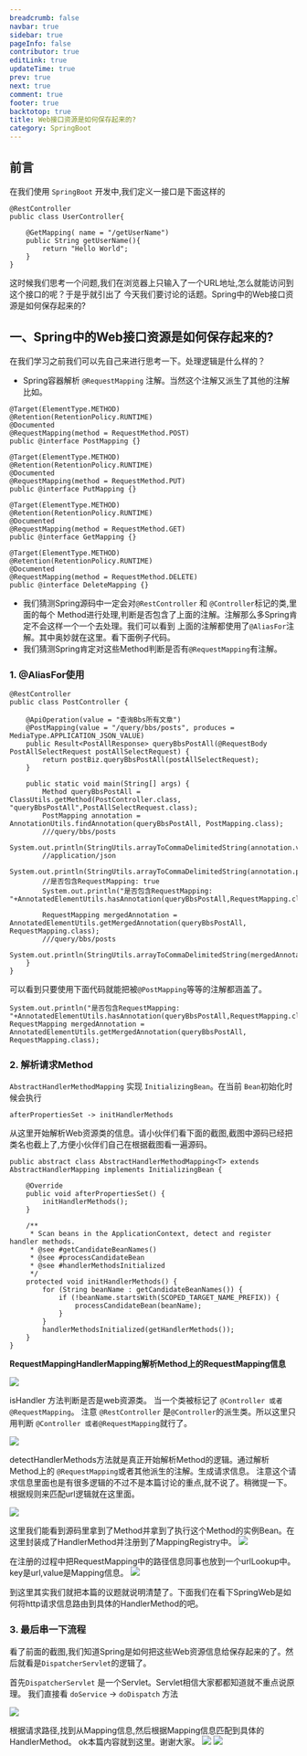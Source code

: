 ```yaml
---
breadcrumb: false
navbar: true
sidebar: true
pageInfo: false
contributor: true
editLink: true
updateTime: true
prev: true
next: true
comment: true
footer: true
backtotop: true
title: Web接口资源是如何保存起来的?
category: SpringBoot
---
```



## 前言

在我们使用 `SpringBoot` 开发中,我们定义一接口是下面这样的

```
@RestController
public class UserController{
    
    @GetMapping( name = "/getUserName")
    public String getUserName(){
        return "Hello World";
    }
}
```

这时候我们思考一个问题,我们在浏览器上只输入了一个URL地址,怎么就能访问到这个接口的呢？于是乎就引出了
今天我们要讨论的话题。Spring中的Web接口资源是如何保存起来的?


## 一、Spring中的Web接口资源是如何保存起来的?

在我们学习之前我们可以先自己来进行思考一下。处理逻辑是什么样的？

- Spring容器解析 `@RequestMapping` 注解。当然这个注解又派生了其他的注解比如。

```
@Target(ElementType.METHOD)
@Retention(RetentionPolicy.RUNTIME)
@Documented
@RequestMapping(method = RequestMethod.POST)
public @interface PostMapping {}

@Target(ElementType.METHOD)
@Retention(RetentionPolicy.RUNTIME)
@Documented
@RequestMapping(method = RequestMethod.PUT)
public @interface PutMapping {}

@Target(ElementType.METHOD)
@Retention(RetentionPolicy.RUNTIME)
@Documented
@RequestMapping(method = RequestMethod.GET)
public @interface GetMapping {}

@Target(ElementType.METHOD)
@Retention(RetentionPolicy.RUNTIME)
@Documented
@RequestMapping(method = RequestMethod.DELETE)
public @interface DeleteMapping {}
```

- 我们猜测Spring源码中一定会对`@RestController` 和 `@Controller`标记的类,里面的每个
  Method进行处理,判断是否包含了上面的注解。注解那么多Spring肯定不会这样一个一个去处理。我们可以看到
  上面的注解都使用了`@AliasFor`注解。其中奥妙就在这里。看下面例子代码。
- 我们猜测Spring肯定对这些Method判断是否有`@RequestMapping`有注解。

### 1. @AliasFor使用

```
@RestController
public class PostController {

    @ApiOperation(value = "查询Bbs所有文章")
    @PostMapping(value = "/query/bbs/posts", produces = MediaType.APPLICATION_JSON_VALUE)
    public Result<PostAllResponse> queryBbsPostAll(@RequestBody PostAllSelectRequest postAllSelectRequest) {
        return postBiz.queryBbsPostAll(postAllSelectRequest);
    }

    public static void main(String[] args) {
        Method queryBbsPostAll = ClassUtils.getMethod(PostController.class, "queryBbsPostAll",PostAllSelectRequest.class);
        PostMapping annotation = AnnotationUtils.findAnnotation(queryBbsPostAll, PostMapping.class);
        ///query/bbs/posts
        System.out.println(StringUtils.arrayToCommaDelimitedString(annotation.value()));
        //application/json
        System.out.println(StringUtils.arrayToCommaDelimitedString(annotation.produces()));
        //是否包含RequestMapping: true
        System.out.println("是否包含RequestMapping: "+AnnotatedElementUtils.hasAnnotation(queryBbsPostAll,RequestMapping.class));

        RequestMapping mergedAnnotation = AnnotatedElementUtils.getMergedAnnotation(queryBbsPostAll, RequestMapping.class);
        ///query/bbs/posts
        System.out.println(StringUtils.arrayToCommaDelimitedString(mergedAnnotation.value()));
    }
}

```

可以看到只要使用下面代码就能把被`@PostMapping`等等的注解都涵盖了。

```
System.out.println("是否包含RequestMapping: "+AnnotatedElementUtils.hasAnnotation(queryBbsPostAll,RequestMapping.class));
RequestMapping mergedAnnotation = AnnotatedElementUtils.getMergedAnnotation(queryBbsPostAll, RequestMapping.class);
```

### 2. 解析请求Method

`AbstractHandlerMethodMapping` 实现 `InitializingBean`。在当前 `Bean`初始化时候会执行

`afterPropertiesSet -> initHandlerMethods`

从这里开始解析Web资源类的信息。请小伙伴们看下面的截图,截图中源码已经把类名也截上了,方便小伙伴们自己在根据截图看一遍源码。

```
public abstract class AbstractHandlerMethodMapping<T> extends AbstractHandlerMapping implements InitializingBean {

    @Override
    public void afterPropertiesSet() {
        initHandlerMethods();
    }
    
    /**
	 * Scan beans in the ApplicationContext, detect and register handler methods.
	 * @see #getCandidateBeanNames()
	 * @see #processCandidateBean
	 * @see #handlerMethodsInitialized
	 */
    protected void initHandlerMethods() {
        for (String beanName : getCandidateBeanNames()) {
            if (!beanName.startsWith(SCOPED_TARGET_NAME_PREFIX)) {
                processCandidateBean(beanName);
            }
        }
        handlerMethodsInitialized(getHandlerMethods());
    }
}
```

**RequestMappingHandlerMapping解析Method上的RequestMapping信息**

![](https://img.springlearn.cn/blog/learn_1596563456000.png)

isHandler 方法判断是否是web资源类。 当一个类被标记了 `@Controller 或者@RequestMapping`。 注意 `@RestController` 是`@Controller`的派生类。所以这里只用判断 `@Controller 或者@RequestMapping`就行了。

![](https://img.springlearn.cn/blog/learn_1596563605000.png)

detectHandlerMethods方法就是真正开始解析Method的逻辑。通过解析Method上的 `@RequestMapping`或者其他派生的注解。生成请求信息。
注意这个请求信息里面也是有很多逻辑的不过不是本篇讨论的重点,就不说了。稍微提一下。根据规则来匹配url逻辑就在这里面。

![](https://img.springlearn.cn/blog/learn_1596563872000.png)

这里我们能看到源码里拿到了Method并拿到了执行这个Method的实例Bean。在这里封装成了HandlerMethod并注册到了MappingRegistry中。
![](https://img.springlearn.cn/blog/learn_1596564039000.png)

在注册的过程中把RequestMapping中的路径信息同事也放到一个urlLookup中。key是url,value是Mapping信息。
![](https://img.springlearn.cn/blog/learn_1596564246000.png)

到这里其实我们就把本篇的议题就说明清楚了。下面我们在看下SpringWeb是如何将http请求信息路由到具体的HandlerMethod的吧。

### 3. 最后串一下流程

看了前面的截图,我们知道Spring是如何把这些Web资源信息给保存起来的了。然后就看是`DispatcherServlet`的逻辑了。

首先`DispatcherServlet` 是一个Servlet。Servlet相信大家都都知道就不重点说原理。 我们直接看
`doService` -> `doDispatch` 方法

![](https://img.springlearn.cn/blog/learn_1596564523000.png)

根据请求路径,找到从Mapping信息,然后根据Mapping信息匹配到具体的HandlerMethod。 ok本篇内容就到这里。谢谢大家。
![](https://img.springlearn.cn/blog/learn_1596565589000.png)
![](https://img.springlearn.cn/blog/learn_1596564759000.png)

